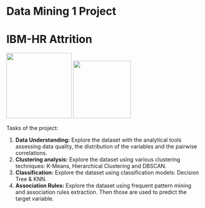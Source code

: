 # Data Mining 1 Project
# IBM-HR Attrition
<img width=170px src= "https://upload.wikimedia.org/wikipedia/commons/thumb/f/fc/IBM_logo_in.jpg/1600px-IBM_logo_in.jpg" />  <img width=150px src="https://www.plan4res.eu/wp-content/uploads/2018/02/University-of-Pisa-Italy.png" />

Tasks of the project:
1. **Data Understanding:** Explore the dataset with the analytical tools assessing data quality, the distribution of the variables and the pairwise correlations. 
2. **Clustering analysis:** Explore the dataset using various clustering techniques: K-Means, Hierarchical Clustering and DBSCAN.
3. **Classification:** Explore the dataset using classification models: Decision Tree & KNN.
4. **Association Rules:** Explore the dataset using frequent pattern mining and association rules extraction. Then those are used to predict the target variable.
